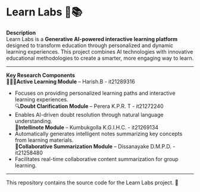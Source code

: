 # Learn Labs 🚀📚  

**Description**  
Learn Labs is a **Generative AI-powered interactive learning platform** designed to transform education through personalized and dynamic learning experiences. This project combines  AI technologies with innovative educational methodologies to create a smarter, more engaging way to learn.  

---  

**Key Research Components**  
🤹🏻‍♂️**Active Learning Module** – Harish.B - it21289316   
  - Focuses on providing personalized learning paths and interactive learning experiences.  
🔍**Doubt Clarification Module** – Perera K.P.R. T - it21272240   
  - Enables AI-driven doubt resolution through natural language understanding.  
📑**Intellinote Module** – Kumbukgolla K.G.I.H.C. - it21269134 
  - Automatically generates intelligent notes summarizing key concepts from learning materials.  
👥**Collaborative Summarization Module** – Dissanayake D.M.P.D. - it21258480 
  - Facilitates real-time collaborative content summarization for group learning.  

---  
This repository contains the source code for the Learn Labs project. 🚀  
